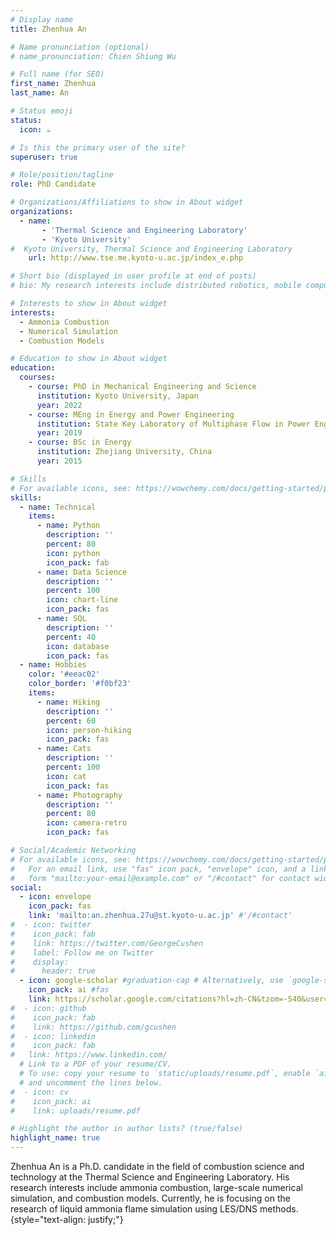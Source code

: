 ```yaml
---
# Display name
title: Zhenhua An

# Name pronunciation (optional)
# name_pronunciation: Chien Shiung Wu

# Full name (for SEO)
first_name: Zhenhua
last_name: An

# Status emoji
status:
  icon: ☕️

# Is this the primary user of the site?
superuser: true

# Role/position/tagline
role: PhD Candidate

# Organizations/Affiliations to show in About widget
organizations:
  - name: 
       - 'Thermal Science and Engineering Laboratory'
       - 'Kyoto University'
#  Kyoto University, Thermal Science and Engineering Laboratory
    url: http://www.tse.me.kyoto-u.ac.jp/index_e.php

# Short bio (displayed in user profile at end of posts)
# bio: My research interests include distributed robotics, mobile computing and programmable matter.

# Interests to show in About widget
interests:
  - Ammonia Combustion
  - Numerical Simulation
  - Combustion Models

# Education to show in About widget
education:
  courses:
    - course: PhD in Mechanical Engineering and Science
      institution: Kyoto University, Japan
      year: 2022
    - course: MEng in Energy and Power Engineering
      institution: State Key Laboratory of Multiphase Flow in Power Engineering, Xi’an Jiaotong University, China
      year: 2019
    - course: BSc in Energy
      institution: Zhejiang University, China
      year: 2015

# Skills
# For available icons, see: https://wowchemy.com/docs/getting-started/page-builder/#icons
skills:
  - name: Technical
    items:
      - name: Python
        description: ''
        percent: 80
        icon: python
        icon_pack: fab
      - name: Data Science
        description: ''
        percent: 100
        icon: chart-line
        icon_pack: fas
      - name: SQL
        description: ''
        percent: 40
        icon: database
        icon_pack: fas
  - name: Hobbies
    color: '#eeac02'
    color_border: '#f0bf23'
    items:
      - name: Hiking
        description: ''
        percent: 60
        icon: person-hiking
        icon_pack: fas
      - name: Cats
        description: ''
        percent: 100
        icon: cat
        icon_pack: fas
      - name: Photography
        description: ''
        percent: 80
        icon: camera-retro
        icon_pack: fas

# Social/Academic Networking
# For available icons, see: https://wowchemy.com/docs/getting-started/page-builder/#icons
#   For an email link, use "fas" icon pack, "envelope" icon, and a link in the
#   form "mailto:your-email@example.com" or "/#contact" for contact widget.
social:
  - icon: envelope
    icon_pack: fas
    link: 'mailto:an.zhenhua.27u@st.kyoto-u.ac.jp' #'/#contact'
#  - icon: twitter
#    icon_pack: fab
#    link: https://twitter.com/GeorgeCushen
#    label: Follow me on Twitter
#    display:
#      header: true
  - icon: google-scholar #graduation-cap # Alternatively, use `google-scholar` icon from `ai` icon pack
    icon_pack: ai #fas
    link: https://scholar.google.com/citations?hl=zh-CN&tzom=-540&user=JqOqB0oAAAAJ
#  - icon: github
#    icon_pack: fab
#    link: https://github.com/gcushen
#  - icon: linkedin
#    icon_pack: fab
#   link: https://www.linkedin.com/
  # Link to a PDF of your resume/CV.
  # To use: copy your resume to `static/uploads/resume.pdf`, enable `ai` icons in `params.yaml`,
  # and uncomment the lines below.
#  - icon: cv
#    icon_pack: ai
#    link: uploads/resume.pdf

# Highlight the author in author lists? (true/false)
highlight_name: true
---
```


Zhenhua An is a Ph.D. candidate in the field of combustion science and technology at the Thermal Science and Engineering Laboratory. His research interests include ammonia combustion, large-scale numerical simulation, and combustion models. Currently, he is focusing on the research of liquid ammonia flame simulation using LES/DNS methods.
{style="text-align: justify;"}
